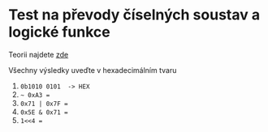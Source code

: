 # Test na převody číselných soustav a logické funkce

Teorii najdete [zde](03_Bitove_operace.md)

Všechny výsledky uveďte v hexadecimálním tvaru

1. ```0b1010 0101  -> HEX  ```
2.  ```~ 0xA3 = ``` 
3. ``` 0x71 | 0x7F =  ```
4.  ```0x5E & 0x71 =  ```
5.  ```1<<4 =  ```
